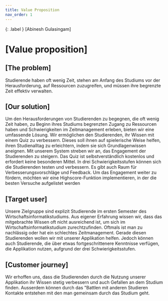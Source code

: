 ```yaml
---
title: Value Proposition
nav_order: 1
---
```


{: .label }
[Abinesh Gulasingam]

# [Value proposition]


## [The problem]
Studierende haben oft wenig Zeit, stehen am Anfang des Studiums vor der Herausforderung, auf Ressourcen zuzugreifen, und müssen ihre begrenzte Zeit effektiv verwalten.


## [Our solution]
Um den Herausforderungen von Studierenden zu begegnen, die oft wenig Zeit haben, zu Beginn ihres Studiums begrenzten Zugang zu Ressourcen haben und Schwierigkeiten im Zeitmanagement erleben, bieten wir eine umfassende Lösung. Wir ermöglichen den Studierenden, ihr Wissen mit einem Quiz zu verbessern. Dieses soll ihnen auf spielerische Weise helfen, ihren Studienalltag zu erleichtern, indem sie sich Grundlagenwissen aneignen. Mit unserem System streben wir an, das Engagement der Studierenden zu steigern. Das Quiz ist selbstverständlich kostenlos und erfordert keine besonderen Mittel. In drei Schwierigkeitsstufen können sich die Studierenden testen und verbessern. Es gibt auch Raum für Verbesserungsvorschläge und Feedback. Um das Engagement weiter zu fördern, möchten wir eine Highscore-Funktion implementieren, in der die besten Versuche aufgelistet werden


## [Target user]
Unsere Zielgruppe sind explizit Studierende im ersten Semester des Wirtschaftsinformatikstudiums. Aus eigener Erfahrung wissen wir, dass das mitgebrachte Wissen oft nicht ausreichend ist, um sich im Wirtschaftsinformatikstudium zurechtzufinden. Oftmals ist man zu nachlässig oder hat ein schlechtes Zeitmanagement. Gerade diesen Studierenden wollen wir mit unserer Applikation helfen. Jedoch können auch Studierende, die über etwas fortgeschrittenere Kenntnisse verfügen, die Applikation nutzen, aufgrund der drei Schwierigkeitsstufen.
## [Customer journey]
Wir erhoffen uns, dass die Studierenden durch die Nutzung unserer Applikation ihr Wissen stetig verbessern und auch Gefallen an dem Studium finden. Ausserdem können durch das "Battlen mit anderen Studieren Kontakte entstehen mit den man gemeinsam durch das Studium geht.
